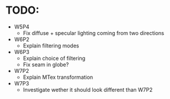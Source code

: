 # TODO:

- W5P4
    - Fix diffuse + specular lighting coming from two directions
- W6P2
    - Explain filtering modes
- W6P3
    - Explain choice of filtering
    - Fix seam in globe?
- W7P2
    - Explain MTex transformation
- W7P3
    - Investigate wether it should look different than W7P2
